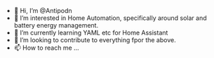 - 👋 Hi, I’m @Antipodn
- 👀 I’m interested in Home Automation, specifically around solar and battery energy management.
- 🌱 I’m currently learning YAML etc for Home Assistant
- 💞️ I’m looking to contribute to everything fpor the above.
- 📫 How to reach me ...

<!---
Antipodn/Antipodn is a ✨ special ✨ repository because its `README.md` (this file) appears on your GitHub profile.
You can click the Preview link to take a look at your changes.
--->
